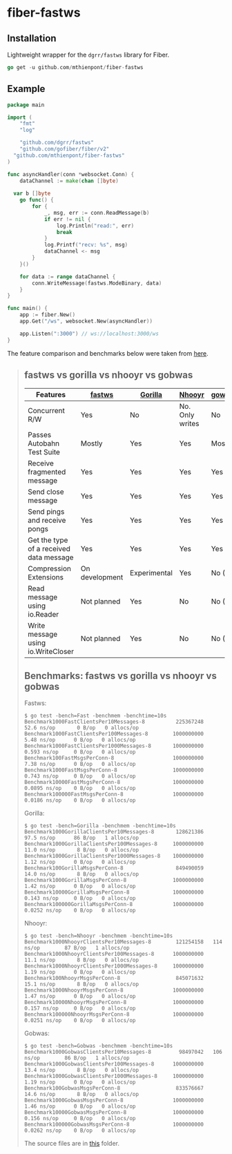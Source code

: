 # fiber-fastws

## Installation

Lightweight wrapper for the `dgrr/fastws` library for Fiber.

```go
go get -u github.com/mthienpont/fiber-fastws
```

## Example

```go
package main

import (
	"fmt"
	"log"

	"github.com/dgrr/fastws"
	"github.com/gofiber/fiber/v2"
  "github.com/mthienpont/fiber-fastws"
)

func asyncHandler(conn *websocket.Conn) {
	dataChannel := make(chan []byte)
  
  var b []byte
	go func() {
		for {
			_, msg, err := conn.ReadMessage(b)
			if err != nil {
				log.Println("read:", err)
				break
			}
			log.Printf("recv: %s", msg)
			dataChannel <- msg
		}
	}()

	for data := range dataChannel {
		conn.WriteMessage(fastws.ModeBinary, data)
	}
}

func main() {
	app := fiber.New()
	app.Get("/ws", websocket.New(asyncHandler))

	app.Listen(":3000") // ws://localhost:3000/ws
}
```



The feature comparison and benchmarks below were taken from [here](https://github.com/dgrr/fastws).

>## fastws vs gorilla vs nhooyr vs gobwas
>
>| Features | [fastws](https://github.com/dgrr/fastws) | [Gorilla](https://github.com/savsgio/websocket)| [Nhooyr](https://github.com/nhooyr/websocket) | [gowabs](https://github.>com/gobwas/ws) |
>| --- | --- | --- | --- | --- |
>| Concurrent R/W                          | Yes            | No           | No. Only writes | No           |
>| Passes Autobahn Test Suite              | Mostly         | Yes          | Yes             | Mostly       |
>| Receive fragmented message              | Yes            | Yes          | Yes             | Yes          |
>| Send close message                      | Yes            | Yes          | Yes             | Yes          |
>| Send pings and receive pongs            | Yes            | Yes          | Yes             | Yes          |
>| Get the type of a received data message | Yes            | Yes          | Yes             | Yes          |
>| Compression Extensions                  | On development | Experimental | Yes             | No (?)       |
>| Read message using io.Reader            | Not planned    | Yes          | No              | No (?)       |
>| Write message using io.WriteCloser      | Not planned    | Yes          | No              | No (?)       |
>
>## Benchmarks: fastws vs gorilla vs nhooyr vs gobwas
>
>Fastws:
>```
>$ go test -bench=Fast -benchmem -benchtime=10s
>Benchmark1000FastClientsPer10Messages-8          225367248    52.6 ns/op       0 B/op   0 allocs/op
>Benchmark1000FastClientsPer100Messages-8        1000000000     5.48 ns/op      0 B/op   0 allocs/op
>Benchmark1000FastClientsPer1000Messages-8       1000000000     0.593 ns/op     0 B/op   0 allocs/op
>Benchmark100FastMsgsPerConn-8                   1000000000     7.38 ns/op      0 B/op   0 allocs/op
>Benchmark1000FastMsgsPerConn-8                  1000000000     0.743 ns/op     0 B/op   0 allocs/op
>Benchmark10000FastMsgsPerConn-8                 1000000000     0.0895 ns/op    0 B/op   0 allocs/op
>Benchmark100000FastMsgsPerConn-8                1000000000     0.0186 ns/op    0 B/op   0 allocs/op
>```
>
>Gorilla:
>```
>$ go test -bench=Gorilla -benchmem -benchtime=10s
>Benchmark1000GorillaClientsPer10Messages-8       128621386    97.5 ns/op      86 B/op   1 allocs/op
>Benchmark1000GorillaClientsPer100Messages-8     1000000000    11.0 ns/op       8 B/op   0 allocs/op
>Benchmark1000GorillaClientsPer1000Messages-8    1000000000     1.12 ns/op      0 B/op   0 allocs/op
>Benchmark100GorillaMsgsPerConn-8                 849490059    14.0 ns/op       8 B/op   0 allocs/op
>Benchmark1000GorillaMsgsPerConn-8               1000000000     1.42 ns/op      0 B/op   0 allocs/op
>Benchmark10000GorillaMsgsPerConn-8              1000000000     0.143 ns/op     0 B/op   0 allocs/op
>Benchmark100000GorillaMsgsPerConn-8             1000000000     0.0252 ns/op    0 B/op   0 allocs/op
>```
>
>Nhooyr:
>```
>$ go test -bench=Nhooyr -benchmem -benchtime=10s
>Benchmark1000NhooyrClientsPer10Messages-8        121254158   114 ns/op        87 B/op   1 allocs/op
>Benchmark1000NhooyrClientsPer100Messages-8      1000000000    11.1 ns/op       8 B/op   0 allocs/op
>Benchmark1000NhooyrClientsPer1000Messages-8     1000000000     1.19 ns/op      0 B/op   0 allocs/op
>Benchmark100NhooyrMsgsPerConn-8                  845071632    15.1 ns/op       8 B/op   0 allocs/op
>Benchmark1000NhooyrMsgsPerConn-8                1000000000     1.47 ns/op      0 B/op   0 allocs/op
>Benchmark10000NhooyrMsgsPerConn-8               1000000000     0.157 ns/op     0 B/op   0 allocs/op
>Benchmark100000NhooyrMsgsPerConn-8              1000000000     0.0251 ns/op    0 B/op   0 allocs/op
>```
>
>Gobwas:
>```
>$ go test -bench=Gobwas -benchmem -benchtime=10s
>Benchmark1000GobwasClientsPer10Messages-8         98497042   106 ns/op        86 B/op   1 allocs/op
>Benchmark1000GobwasClientsPer100Messages-8      1000000000    13.4 ns/op       8 B/op   0 allocs/op
>Benchmark1000GobwasClientsPer1000Messages-8     1000000000     1.19 ns/op      0 B/op   0 allocs/op
>Benchmark100GobwasMsgsPerConn-8                  833576667    14.6 ns/op       8 B/op   0 allocs/op
>Benchmark1000GobwasMsgsPerConn-8                1000000000     1.46 ns/op      0 B/op   0 allocs/op
>Benchmark10000GobwasMsgsPerConn-8               1000000000     0.156 ns/op     0 B/op   0 allocs/op
>Benchmark100000GobwasMsgsPerConn-8              1000000000     0.0262 ns/op    0 B/op   0 allocs/op
>```
>
>The source files are in [this](https://github.com/dgrr/fastws/tree/master/stress-tests/) folder.


